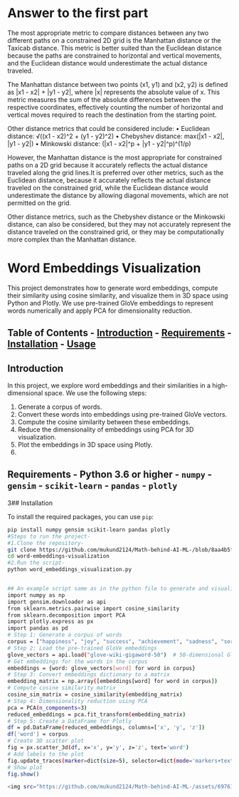 # Answer to the first part
The most appropriate metric to compare distances between any two different paths on a 
constrained 2D grid is the Manhattan distance or the Taxicab distance. This metric is better 
suited than the Euclidean distance because the paths are constrained to horizontal and vertical 
movements, and the Euclidean distance would underestimate the actual distance traveled. 

The Manhattan distance between two points (x1, y1) and (x2, y2) is defined as |x1 - x2| + |y1 - y2|, where |x| represents the absolute value of x. This metric measures the sum of the 
absolute differences between the respective coordinates, effectively counting the number of 
horizontal and vertical moves required to reach the destination from the starting point. 

Other distance metrics that could be considered include: 
• Euclidean distance: √((x1 - x2)^2 + (y1 - y2)^2) 
• Chebyshev distance: max(|x1 - x2|, |y1 - y2|) 
• Minkowski distance: (|x1 - x2|^p + |y1 - y2|^p)^(1/p) 

However, the Manhattan distance is the most appropriate for constrained paths on a 2D grid 
because it accurately reflects the actual distance traveled along the grid lines.It is preferred 
over other metrics, such as the Euclidean distance, because it accurately reflects the actual 
distance traveled on the constrained grid, while the Euclidean distance would underestimate 
the distance by allowing diagonal movements, which are not permitted on the grid. 

Other distance metrics, such as the Chebyshev distance or the Minkowski distance, can also 
be considered, but they may not accurately represent the distance traveled on the constrained 
grid, or they may be computationally more complex than the Manhattan distance. 

# Word Embeddings Visualization 
This project demonstrates how to generate word embeddings, compute their similarity using cosine 
similarity, and visualize them in 3D space using Python and Plotly. We use pre-trained GloVe 
embeddings to represent words numerically and apply PCA for dimensionality reduction. 

## Table of Contents - [Introduction](#introduction) - [Requirements](#requirements) - [Installation](#installation) - [Usage](#usage) 
 
## Introduction 
In this project, we explore word embeddings and their similarities in a high-dimensional space. We 
use the following steps: 
1. Generate a corpus of words. 
2. Convert these words into embeddings using pre-trained GloVe vectors. 
3. Compute the cosine similarity between these embeddings. 
4. Reduce the dimensionality of embeddings using PCA for 3D visualization. 
5. Plot the embeddings in 3D space using Plotly.
6. 
## Requirements - Python 3.6 or higher - `numpy` - `gensim` - `scikit-learn` - `pandas` - `plotly` 
3## Installation 

To install the required packages, you can use `pip`: 
```sh 
pip install numpy gensim scikit-learn pandas plotly 
#Steps to run the project- 
#1.Clone the repository- 
git clone https://github.com/mukund2124/Math-behind-AI-ML-/blob/8aa4b5fa8a2ff3106de0ce334b1fc0a924a9ceab/word-embeddings-visualization.git 
cd word-embeddings-visualization 
#2.Run the script- 
python word_embeddings_visualization.py 


## An example script same as in the python file to generate and visualize word embeddings: 
import numpy as np 
import gensim.downloader as api 
from sklearn.metrics.pairwise import cosine_similarity 
from sklearn.decomposition import PCA 
import plotly.express as px 
import pandas as pd 
# Step 1: Generate a corpus of words 
corpus = ["happiness", "joy", "success", "achievement", "sadness", "sorrow", "failure", "defeat"] 
# Step 2: Load the pre-trained GloVe embeddings 
glove_vectors = api.load("glove-wiki-gigaword-50")  # 50-dimensional GloVe embeddings 
# Get embeddings for the words in the corpus 
embeddings = {word: glove_vectors[word] for word in corpus} 
# Step 3: Convert embeddings dictionary to a matrix 
embedding_matrix = np.array([embeddings[word] for word in corpus]) 
# Compute cosine similarity matrix 
cosine_sim_matrix = cosine_similarity(embedding_matrix) 
# Step 4: Dimensionality reduction using PCA 
pca = PCA(n_components=3) 
reduced_embeddings = pca.fit_transform(embedding_matrix) 
# Step 5: Create a DataFrame for Plotly 
df = pd.DataFrame(reduced_embeddings, columns=['x', 'y', 'z']) 
df['word'] = corpus 
# Create 3D scatter plot 
fig = px.scatter_3d(df, x='x', y='y', z='z', text='word') 
# Add labels to the plot 
fig.update_traces(marker=dict(size=5), selector=dict(mode='markers+text')) 
# Show plot 
fig.show() 

<img src="https://github.com/mukund2124/Math-behind-AI-ML-/assets/69761205/8e42a535-54b6-46a9-80f2-9097fb4d83ab.jpg" width="600">
